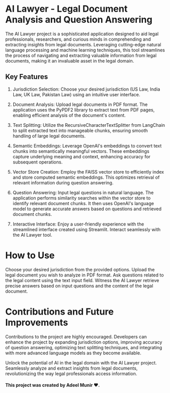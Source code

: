# AI Lawyer - Legal Document Analysis and Question Answering

The AI Lawyer project is a sophisticated application designed to aid legal professionals, researchers, and curious minds in comprehending and extracting insights from legal documents. Leveraging cutting-edge natural language processing and machine learning techniques, this tool streamlines the process of navigating and extracting valuable information from legal documents, making it an invaluable asset in the legal domain.



## Key Features
1. Jurisdiction Selection: Choose your desired jurisdiction (US Law, India Law, UK Law, Pakistan Law) using an intuitive user interface.
2. Document Analysis: Upload legal documents in PDF format. The application uses the PyPDF2 library to extract text from PDF pages, enabling efficient analysis of the document's content.

3. Text Splitting: Utilize the RecursiveCharacterTextSplitter from LangChain to split extracted text into manageable chunks, ensuring smooth handling of large legal documents.

4. Semantic Embeddings: Leverage OpenAI's embeddings to convert text chunks into semantically meaningful vectors. These embeddings capture underlying meaning and context, enhancing accuracy for subsequent operations.

5. Vector Store Creation: Employ the FAISS vector store to efficiently index and store computed semantic embeddings. This optimizes retrieval of relevant information during question answering.

6. Question Answering: Input legal questions in natural language. The application performs similarity searches within the vector store to identify relevant document chunks. It then uses OpenAI's language model to generate accurate answers based on questions and retrieved document chunks.

7. Interactive Interface: Enjoy a user-friendly experience with the streamlined interface created using Streamlit. Interact seamlessly with the AI Lawyer tool.


# How to Use
Choose your desired jurisdiction from the provided options.
Upload the legal document you wish to analyze in PDF format.
Ask questions related to the legal content using the text input field.
Witness the AI Lawyer retrieve precise answers based on input questions and the content of the legal document.

# Contributions and Future Improvements
Contributions to the project are highly encouraged. Developers can enhance the project by expanding jurisdiction options, improving accuracy of question answering, optimizing text splitting techniques, and integrating with more advanced language models as they become available.

Unlock the potential of AI in the legal domain with the AI Lawyer project. Seamlessly analyze and extract insights from legal documents, revolutionizing the way legal professionals access information.

####  This project was created by Adeel Munir ❤.

